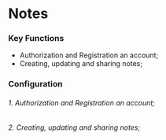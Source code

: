 # **Notes**

### **Key Functions**
- Authorization and Registration an acсount;
- Creating, updating and sharing notes;

### **Сonfiguration**
######  1. Authorization and Registration an acсount;
######  2. Creating, updating and sharing notes;
 
